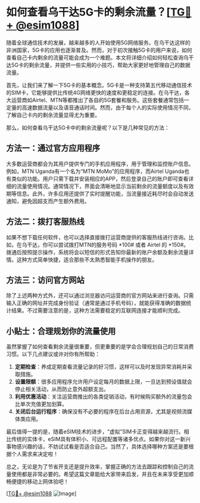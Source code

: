 # 如何查看乌干达5G卡的剩余流量？[[TG💪+ @esim1088](https://t.me/s/esim1088)]

随着全球通信技术的发展，越来越多的人开始使用5G网络服务。在乌干达这样的非洲国家，5G卡的应用也逐渐普及。然而，对于初次接触5G卡的用户来说，如何查看自己卡内剩余的流量可能会成为一个难题。本文将详细介绍如何轻松查询乌干达5G卡的剩余流量，并提供一些实用的小技巧，帮助大家更好地管理自己的数据流量。

首先，让我们来了解一下5G卡的基本概念。5G卡是一种支持第五代移动通信技术的SIM卡，它能够提供比传统4G网络更快的速度和更稳定的连接。在乌干达，各大运营商如Airtel、MTN等都推出了各自的5G套餐和服务。这些套餐通常包括一定量的高速数据流量以及语音通话时间。然而，由于每个人的实际使用情况不同，了解自己卡内的剩余流量显得尤为重要。

那么，如何查看乌干达5G卡中的剩余流量呢？以下是几种常见的方法：

## 方法一：通过官方应用程序

大多数运营商都会为其用户提供专门的手机应用程序，用于管理和监控账户信息。例如，MTN Uganda有一个名为“MTN MoMo”的应用程序，而Airtel Uganda也有类似的功能。用户只需下载并安装相应的APP，然后登录自己的账户即可查看详细的流量使用情况。通常情况下，界面会清晰地显示当前剩余的流量额度以及有效期等信息。此外，许多应用还提供了实时提醒功能，当流量接近耗尽时会自动发送通知，避免因超支而产生额外费用。

## 方法二：拨打客服热线

如果不想下载任何软件，也可以选择直接拨打运营商提供的客服热线进行咨询。比如，在乌干达，你可以尝试拨打MTN的服务号码 *100# 或者 Airtel 的 *150#。拨通后按照提示操作，系统将会以短信的形式告知你最新的账户余额及剩余流量详情。这种方式简单快捷，适合那些不太熟悉智能手机操作的朋友。

## 方法三：访问官方网站

除了上述两种方式外，还可以通过浏览器访问运营商的官方网站来进行查询。只需输入正确的网址并完成身份验证（通常是通过手机号码），就能获得准确的数据统计结果。不过需要注意的是，这种方法需要稳定的互联网连接才能顺利完成。

## 小贴士：合理规划你的流量使用

虽然掌握了如何查看剩余流量很重要，但更重要的是学会合理规划自己的日常消费习惯。以下几点建议或许对你有所帮助：

1. **定期检查**：养成定期查看流量记录的好习惯，这样可以及时发现异常消耗并采取措施。
2. **设置限额**：很多应用程序允许用户设定每月的数据上限，一旦达到预设值就会停止相关活动，从而防止意外超额支出。
3. **利用优惠活动**：关注运营商推出的各类促销活动，有时候购买额外的流量包会比单次充值更加划算。
4. **关闭后台运行程序**：确保没有不必要的程序在后台占用资源，尤其是视频流媒体类应用。

最后值得一提的是，随着eSIM技术的进步，“虚拟”SIM卡正变得越来越流行。相比传统的实体卡，eSIM具有体积小、可远程配置等诸多优点。如果你对这一新兴事物感兴趣的话，不妨试试看是否适合自己。当然了，具体选择哪种方案还是要根据个人需求来决定啦！

总之，无论是为了节省开支还是提升效率，掌握正确的方法去跟踪和控制自己的流量使用都是非常必要的。希望这篇文章能给大家带来启发，并且在未来享受更加顺畅便捷的移动上网体验吧！ 

[[TG💪+ @esim1088](https://t.me/s/esim1088) ![Image](https://i.postimg.cc/4NQfJmqS/Snipaste-2025-05-13-00-14-12.png)]